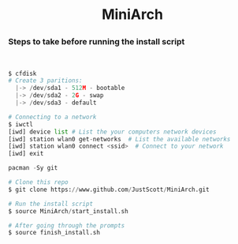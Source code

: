 # <p align='center'>MiniArch</p>

<h3>Steps to take before running the install script</h3>
<br>

```python
$ cfdisk
# Create 3 paritions:
  |-> /dev/sda1 - 512M - bootable
  |-> /dev/sda2 - 2G - swap
  |-> /dev/sda3 - default

# Connecting to a network
$ iwctl
[iwd] device list # List the your computers network devices
[iwd] station wlan0 get-networks  # List the available networks
[iwd] station wlan0 connect <ssid>  # Connect to your network
[iwd] exit

pacman -Sy git

# Clone this repo
$ git clone https://www.github.com/JustScott/MiniArch.git

# Run the install script
$ source MiniArch/start_install.sh

# After going through the prompts
$ source finish_install.sh

```

